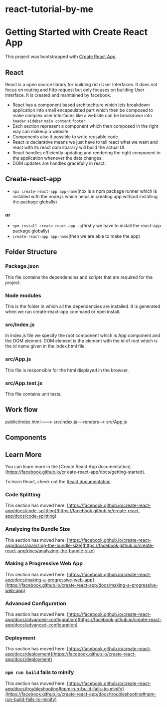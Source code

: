 # react-tutorial-by-me
# Getting Started with Create React App

This project was bootstrapped with [Create React App](https://github.com/facebook/create-react-app).

## React
 
React is a open source library for building rich User Interfaces. It does not focus on routing and http request but only focuses on building User Interface. It is created and maintained by facebook.

* React has a component based architechture which lets breakdown application into small encapsulated part which then be composed to make complex user interfaces like a website can be breakdown into
`header`
`sidebar`
`main content`
`footer`
* Each section represent a component which then composed in the right way can makeup a website.
* Components also it possible to write reusable code.
* React is declarative means we just have to tell react what we want and react with its react dom libarary will build the actual UI.
* React handles efficiently updating and rendering the right component in the application whenever the data changes.
* DOM updates are handles gracefully in react.

## Create-react-app

* `npx create-react-app app-name`(npx is a npm package runner which is installed with the node.js which helps in creating app withput installing the package globally)
### or
* `npm install create-react-app -g`(firstly we have to install the react-app package globally)
* `create-react-app app-name`(then we are able to make the app)

## Folder Structure

### Package.json

This file contains the dependencies and scripts that are required for the project.

### Node modules
This is the folder in which all the dependencies are installed. It is generated when we run create-react-app command or npm install. 

### src/index.js

In index.js file we specify the root component which is App component and the DOM element. DOM element is the element with the id of root which is the id name given in the index.html file.

### src/App.js

This file is responsible for the html displayed in the browser.

### src/App.test.js

This file contains unit tests.

## Work flow

public/index.html---> src/index.js---renders--> src/App.js

## Components

## Learn More

You can learn more in the [Create React App documentation](https://facebook.github.io/cr eate-react-app/docs/getting-started).

To learn React, check out the [React documentation](https://reactjs.org/).

### Code Splitting

This section has moved here: [https://facebook.github.io/create-react-app/docs/code-splitting](https://facebook.github.io/create-react-app/docs/code-splitting)

### Analyzing the Bundle Size

This section has moved here: [https://facebook.github.io/create-react-app/docs/analyzing-the-bundle-size](https://facebook.github.io/create-react-app/docs/analyzing-the-bundle-size)

### Making a Progressive Web App

This section has moved here: [https://facebook.github.io/create-react-app/docs/making-a-progressive-web-app](https://facebook.github.io/create-react-app/docs/making-a-progressive-web-app)

### Advanced Configuration

This section has moved here: [https://facebook.github.io/create-react-app/docs/advanced-configuration](https://facebook.github.io/create-react-app/docs/advanced-configuration)

### Deployment

This section has moved here: [https://facebook.github.io/create-react-app/docs/deployment](https://facebook.github.io/create-react-app/docs/deployment)

### `npm run build` fails to minify

This section has moved here: [https://facebook.github.io/create-react-app/docs/troubleshooting#npm-run-build-fails-to-minify](https://facebook.github.io/create-react-app/docs/troubleshooting#npm-run-build-fails-to-minify)

